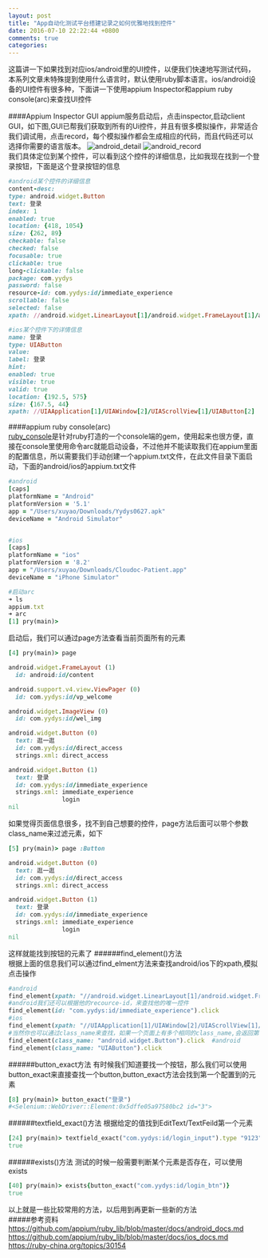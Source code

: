```yaml
---
layout: post
title: "App自动化测试平台搭建记录之如何优雅地找到控件"
date: 2016-07-10 22:22:44 +0800
comments: true
categories: 
---
```

这篇讲一下如果找到对应ios/android里的UI控件，以便我们快速地写测试代码，本系列文章未特殊提到使用什么语言时，默认使用ruby脚本语言。ios/android设备的UI控件有很多种，下面讲一下使用appium Inspector和appium ruby console(arc)来查找UI控件  
<!-- more -->
####Appium Inspector GUI
appium服务启动后，点击inspector,启动client GUI，如下图,GUI已帮我们获取到所有的Ui控件，并且有很多模拟操作，非常适合我们调试用，点击record，每个模拟操作都会生成相应的代码，而且代码还可以选择你需要的语言版本。
![android_detail](http://upload-images.jianshu.io/upload_images/1796624-3b07ee8a85aaeadd.png?imageMogr2/auto-orient/strip%7CimageView2/2/w/1240)
![android_record](http://upload-images.jianshu.io/upload_images/1796624-c58b0c22fd15b56c.png?imageMogr2/auto-orient/strip%7CimageView2/2/w/1240)  
我们具体定位到某个控件，可以看到这个控件的详细信息，比如我现在找到一个登录按钮，下面是这个登录按钮的信息
```ruby
#android某个控件的详细信息
content-desc: 
type: android.widget.Button
text: 登录
index: 1
enabled: true
location: {418, 1054}
size: {262, 89}
checkable: false
checked: false
focusable: true
clickable: true
long-clickable: false
package: com.yydys
password: false
resource-id: com.yydys:id/immediate_experience
scrollable: false
selected: false
xpath: //android.widget.LinearLayout[1]/android.widget.FrameLayout[1]/android.widget.LinearLayout[1]/android.widget.LinearLayout[1]/android.widget.LinearLayout[2]/android.widget.Button[2]

#ios某个控件下的详情信息
name: 登录
type: UIAButton
value: 
label: 登录
hint: 
enabled: true
visible: true
valid: true
location: {192.5, 575}
size: {167.5, 44}
xpath: //UIAApplication[1]/UIAWindow[2]/UIAScrollView[1]/UIAButton[2]
```
####appium ruby console(arc)  
[ruby_console](https://github.com/appium/ruby_console)是针对ruby打造的一个console端的gem，使用起来也很方便，直接在console里使用命令arc就能启动设备，不过他并不能读取我们在appium里面的配置信息，所以需要我们手动创建一个appium.txt文件，在此文件目录下面启动，下面的android/ios的appium.txt文件
```ruby
#android
[caps]
platformName = "Android"
platformVersion = '5.1'
app = "/Users/xuyao/Downloads/Yydys0627.apk"
deviceName = "Android Simulator"


#ios
[caps]
platformName = "ios"
platformVersion = '8.2'
app = "/Users/xuyao/Downloads/Cloudoc-Patient.app"
deviceName = "iPhone Simulator"

#启动arc
➜ ls
appium.txt
➜ arc
[1] pry(main)>
```
启动后，我们可以通过page方法查看当前页面所有的元素
```ruby
[4] pry(main)> page

android.widget.FrameLayout (1)
  id: android:id/content

android.support.v4.view.ViewPager (0)
  id: com.yydys:id/vp_welcome

android.widget.ImageView (0)
  id: com.yydys:id/wel_img

android.widget.Button (0)
  text: 逛一逛
  id: com.yydys:id/direct_access
  strings.xml: direct_access

android.widget.Button (1)
  text: 登录
  id: com.yydys:id/immediate_experience
  strings.xml: immediate_experience
               login
nil
```
如果觉得页面信息很多，找不到自己想要的控件，page方法后面可以带个参数class_name来过滤元素，如下
```ruby
[5] pry(main)> page :Button

android.widget.Button (0)
  text: 逛一逛
  id: com.yydys:id/direct_access
  strings.xml: direct_access

android.widget.Button (1)
  text: 登录
  id: com.yydys:id/immediate_experience
  strings.xml: immediate_experience
               login
nil
```
这样就能找到按钮的元素了
######find_element()方法  
根据上面的信息我们可以通过find_elment方法来查找android/ios下的xpath,模拟点击操作
```ruby
#android
find_element(xpath: "//android.widget.LinearLayout[1]/android.widget.FrameLayout[1]/android.widget.LinearLayout[1]/android.widget.LinearLayout[1]/android.widget.LinearLayout[2]/android.widget.Button[2]").click
#android我们还可以根据他的recource-id，来查找他的唯一控件
find_element(id: "com.yydys:id/immediate_experience").click
#ios
find_element(xpath: "//UIAApplication[1]/UIAWindow[2]/UIAScrollView[1]/UIAButton[2]").click
#当然你也可以通过class_name来查找，如果一个页面上有多个相同的class_name,会返回第一个tag
find_element(class_name: "android.widget.Button").click  #android
find_element(class_name: "UIAButton").click
```
######button_exact方法
有时候我们知道要找一个按钮，那么我们可以使用button_exact来直接查找一个button,button_exact方法会找到第一个配置到的元素
```ruby
[8] pry(main)> button_exact("登录")
#<Selenium::WebDriver::Element:0x5dffe05a97580bc2 id="3">
```
######textfield_exact()方法
根据给定的值找到EditText/TextFeild第一个元素
```ruby
[24] pry(main)> textfield_exact("com.yydys:id/login_input").type "9123"
true
```
######exists()方法
测试的时候一般需要判断某个元素是否存在，可以使用exists
```ruby
[40] pry(main)> exists{button_exact("com.yydys:id/login_btn")}
true
```
以上就是一些比较常用的方法，以后用到再更新一些新的方法  
#####参考资料
https://github.com/appium/ruby_lib/blob/master/docs/android_docs.md  
https://github.com/appium/ruby_lib/blob/master/docs/ios_docs.md  
https://ruby-china.org/topics/30154
